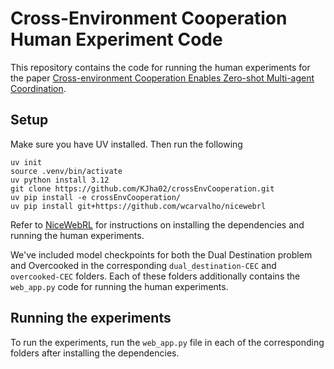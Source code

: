 # Cross-Environment Cooperation Human Experiment Code

This repository contains the code for running the human experiments for the paper [Cross-environment Cooperation Enables Zero-shot Multi-agent Coordination](https://kjha02.github.io/publication/cross-env-coop).

## Setup

Make sure you have UV installed. Then run the following

```
uv init
source .venv/bin/activate
uv python install 3.12
git clone https://github.com/KJha02/crossEnvCooperation.git
uv pip install -e crossEnvCooperation/
uv pip install git+https://github.com/wcarvalho/nicewebrl
```

Refer to [NiceWebRL](https://github.com/wcarvalho/nicewebrl/tree/main#) for instructions on installing the dependencies and running the human experiments.

We've included model checkpoints for both the Dual Destination problem and Overcooked in the corresponding `dual_destination-CEC` and `overcooked-CEC` folders. Each of these folders additionally contains the `web_app.py` code for running the human experiments.

## Running the experiments

To run the experiments, run the `web_app.py` file in each of the corresponding folders after installing the dependencies.

